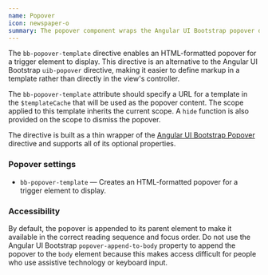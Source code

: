 ```yaml
---
name: Popover
icon: newspaper-o
summary: The popover component wraps the Angular UI Bootstrap popover directive to create an HTML-formatted popover that is displayed by a trigger element.
---
```


The `bb-popover-template` directive enables an HTML-formatted popover for a trigger element to display. This directive is an alternative to the Angular UI Bootstrap `uib-popover` directive, making it easier to define markup in a template rather than directly in the view's controller.

The `bb-popover-template` attribute should specify a URL for a template in the `$templateCache` that will be used as the popover content. The scope applied to this template inherits the current scope. A `hide` function is also
provided on the scope to dismiss the popover.

The directive is built as a thin wrapper of the [Angular UI Bootstrap Popover](http://angular-ui.github.io/bootstrap/) directive and supports all of its optional properties.

### Popover settings ###
- `bb-popover-template` &mdash; Creates an HTML-formatted popover for a trigger element to display.

### Accessibility ###

By default, the popover is appended to its parent element to make it available in the correct reading sequence and focus order. Do not use the Angular UI Bootstrap `popover-append-to-body` property to append the popover to the `body` element because this makes access difficult for people who use assistive technology or keyboard input. 
